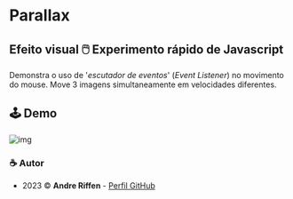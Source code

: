 # Parallax

## Efeito visual 🖱️ Experimento rápido de Javascript

Demonstra o uso de '*escutador de eventos*' (*Event Listener*) no movimento do mouse. Move 3 imagens simultaneamente em velocidades diferentes.

## 🕹️ Demo

![img](link)

### ☕ Autor

- 2023 ©️ **Andre Riffen** - [Perfil GitHub](https://github.com/your-username)
